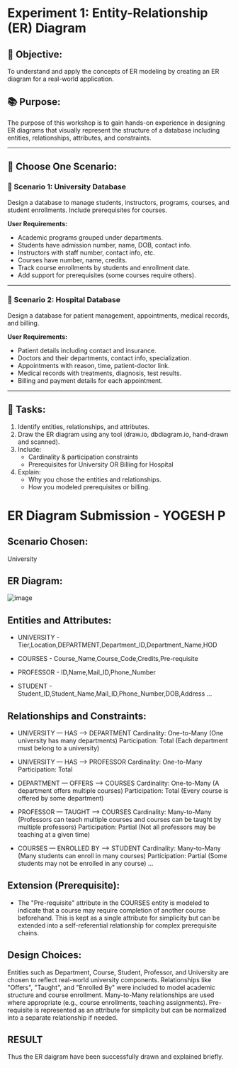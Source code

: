 # Experiment 1: Entity-Relationship (ER) Diagram

## 🎯 Objective:
To understand and apply the concepts of ER modeling by creating an ER diagram for a real-world application.

## 📚 Purpose:
The purpose of this workshop is to gain hands-on experience in designing ER diagrams that visually represent the structure of a database including entities, relationships, attributes, and constraints.

---

## 🧪 Choose One Scenario:

### 🔹 Scenario 1: University Database
Design a database to manage students, instructors, programs, courses, and student enrollments. Include prerequisites for courses.

**User Requirements:**
- Academic programs grouped under departments.
- Students have admission number, name, DOB, contact info.
- Instructors with staff number, contact info, etc.
- Courses have number, name, credits.
- Track course enrollments by students and enrollment date.
- Add support for prerequisites (some courses require others).

---

### 🔹 Scenario 2: Hospital Database
Design a database for patient management, appointments, medical records, and billing.

**User Requirements:**
- Patient details including contact and insurance.
- Doctors and their departments, contact info, specialization.
- Appointments with reason, time, patient-doctor link.
- Medical records with treatments, diagnosis, test results.
- Billing and payment details for each appointment.

---

## 📝 Tasks:
1. Identify entities, relationships, and attributes.
2. Draw the ER diagram using any tool (draw.io, dbdiagram.io, hand-drawn and scanned).
3. Include:
   - Cardinality & participation constraints
   - Prerequisites for University OR Billing for Hospital
4. Explain:
   - Why you chose the entities and relationships.
   - How you modeled prerequisites or billing.

# ER Diagram Submission - YOGESH P

## Scenario Chosen:
University

## ER Diagram:
![image](https://github.com/user-attachments/assets/5d23311f-a90d-4a38-b1e3-57353b8b673d)


## Entities and Attributes:
- UNIVERSITY -
Tier,Location,DEPARTMENT,Department_ID,Department_Name,HOD

- COURSES -
Course_Name,Course_Code,Credits,Pre-requisite

- PROFESSOR -
ID,Name,Mail_ID,Phone_Number

- STUDENT -
Student_ID,Student_Name,Mail_ID,Phone_Number,DOB,Address
...

## Relationships and Constraints:
- UNIVERSITY — HAS —> DEPARTMENT
Cardinality: One-to-Many (One university has many departments)
Participation: Total (Each department must belong to a university)

- UNIVERSITY — HAS —> PROFESSOR
Cardinality: One-to-Many
Participation: Total

- DEPARTMENT — OFFERS —> COURSES
Cardinality: One-to-Many (A department offers multiple courses)
Participation: Total (Every course is offered by some department)

- PROFESSOR — TAUGHT —> COURSES
Cardinality: Many-to-Many (Professors can teach multiple courses and courses can be taught by multiple professors)
Participation: Partial (Not all professors may be teaching at a given time)

- COURSES — ENROLLED BY —> STUDENT
Cardinality: Many-to-Many (Many students can enroll in many courses)
Participation: Partial (Some students may not be enrolled in any course)
...

## Extension (Prerequisite):
- The "Pre-requisite" attribute in the COURSES entity is modeled to indicate that a course may require completion of another course beforehand. This is kept as a single attribute for simplicity but can be extended into a self-referential relationship for complex prerequisite chains.

## Design Choices:
Entities such as Department, Course, Student, Professor, and University are chosen to reflect real-world university components.
Relationships like "Offers", "Taught", and "Enrolled By" were included to model academic structure and course enrollment.
Many-to-Many relationships are used where appropriate (e.g., course enrollments, teaching assignments).
Pre-requisite is represented as an attribute for simplicity but can be normalized into a separate relationship if needed.

## RESULT
Thus the ER daigram have been successfully drawn and explained briefly.
